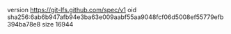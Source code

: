 version https://git-lfs.github.com/spec/v1
oid sha256:6ab6b947afb94e3ba63e009aabf55aa9048fcf06d5008ef55779efb394ba78e8
size 16944
